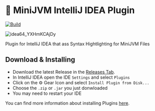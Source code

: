 # 🐧 MiniJVM IntelliJ IDEA Plugin
[![Build](https://github.com/EweLoHD/MiniJVMSyntaxHighlighter/actions/workflows/build.yml/badge.svg)](https://github.com/EweLoHD/MiniJVMSyntaxHighlighter/actions/workflows/build.yml)

![idea64_YXHmKCAjDy](https://user-images.githubusercontent.com/22636066/149988081-dc18664f-31cb-4694-bfcf-b78d0226850b.png)

Plugin for IntelliJ IDEA that ass Syntax Hightlighting for MiniJVM Files

## Download & Installing
- Download the latest Release in the [Releases Tab](https://github.com/EweLoHD/MiniJVMSyntaxHighlighter/releases). 
- In IntelliJ IDEA open the IDE `Settings` and select `Plugins`
- Click on the ⚙ Gear Icon and select `Install Plugin from Disk...`
- Choose the `.zip` or `.jar` you just donwloaded
- You may need to restart your IDE

You can find more information about installing Plugins [here](https://github.com/EweLoHD/MiniJVMSyntaxHighlighter/releases).

